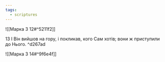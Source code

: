 ```yaml
---
tags:
  - scriptures
---
```


![[Марка 3 12#^5211f2]]

13 І Він вийшов на гору, і покликав, кого Сам хотів; вони ж приступили до Нього. ^d267ad

![[Марка 3 14#^9f6e4f]]